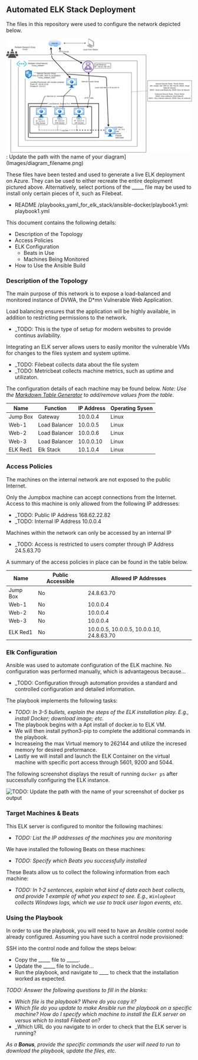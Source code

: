 ## Automated ELK Stack Deployment

The files in this repository were used to configure the network depicted below.

![Elk Stack Diagram](./Images/Diagrams/Elk/Elk_Stack_Diagram.png) : Update the path with the name of your diagram](Images/diagram_filename.png)

These files have been tested and used to generate a live ELK deployment on Azure. They can be used to either recreate the entire deployment pictured above. Alternatively, select portions of the _____ file may be used to install only certain pieces of it, such as Filebeat.

  - README /playbooks_yaml_for_elk_stack/ansible-docker/playbook1.yml: playbook1.yml

This document contains the following details:
- Description of the Topology
- Access Policies
- ELK Configuration
  - Beats in Use
  - Machines Being Monitored
- How to Use the Ansible Build


### Description of the Topology

The main purpose of this network is to expose a load-balanced and monitored instance of DVWA, the D*mn Vulnerable Web Application.

Load balancing ensures that the application will be highly available, in addition to restricting permissions to the network.
- _TODO: This is the type of setup for modern websites to provide continus avilability.

Integrating an ELK server allows users to easily monitor the vulnerable VMs for changes to the files system and system uptime.
- _TODO: Filebeat collects data about the file system
- _TODO: Metricbeat collects machine metrics, such as uptime and utilizaton.

The configuration details of each machine may be found below.
_Note: Use the [Markdown Table Generator](http://www.tablesgenerator.com/markdown_tables) to add/remove values from the table_.

| Name     | Function      | IP Address | Operating Sysen |
|----------|---------------|------------|-----------------|
| Jump Box | Gateway       | 10.0.0.4   | Linux           |
| Web-1    | Load Balancer | 10.0.0.5   | Linux           |
| Web-2    | Load Balancer | 10.0.0.6   | Linux           |
| Web-3    | Load Balancer | 10.0.0.10  | Linux           |
| ELK Red1 | Elk Stack     | 10.1.0.4   | Linux           |

### Access Policies

The machines on the internal network are not exposed to the public Internet. 

Only the Jumpbox machine can accept connections from the Internet. Access to this machine is only allowed from the following IP addresses:
- _TODO: Public IP Address 168.62.22.82
- _TODO: Internal IP Address 10.0.0.4

Machines within the network can only be accessed by an internal IP
- _TODO: Access is restricted to users compter through IP Address 24.5.63.70

A summary of the access policies in place can be found in the table below.

| Name     | Public Accessible | Allowed IP Addresses                      |
|----------|-------------------|-------------------------------------------|
| Jump Box | No                | 24.8.63.70                                |
| Web-1    | No                | 10.0.0.4                                  |
| Web-2    | No                | 10.0.0.4                                  |
| Web-3    | No                | 10.0.0.4                                  |
| ELK Red1 | No                | 10.0.0.5, 10.0.0.5, 10.0.0.10, 24.8.63.70 |

### Elk Configuration

Ansible was used to automate configuration of the ELK machine. No configuration was performed manually, which is advantageous because...
- _TODO: Configuration through automation provides a standard and controlled configuration and detailed information.

The playbook implements the following tasks:
- _TODO: In 3-5 bullets, explain the steps of the ELK installation play. E.g., install Docker; download image; etc._
- The playbook begins with a Apt install of docker.io to ELK VM.
- We will then install python3-pip to complete the additional commands in the playbook.
- Increaseing the max Virtual memory to 262144 and utilize the incresed memory for desired preformance.
- Lastly we will install and launch the ELK Container on the virtual machine with specific port access through 5601, 9200 and 5044.

The following screenshot displays the result of running `docker ps` after successfully configuring the ELK instance.

![TODO: Update the path with the name of your screenshot of docker ps output](.Images/elk_docker/docker_ps.png)

### Target Machines & Beats
This ELK server is configured to monitor the following machines:
- _TODO: List the IP addresses of the machines you are monitoring_

We have installed the following Beats on these machines:
- _TODO: Specify which Beats you successfully installed_

These Beats allow us to collect the following information from each machine:
- _TODO: In 1-2 sentences, explain what kind of data each beat collects, and provide 1 example of what you expect to see. E.g., `Winlogbeat` collects Windows logs, which we use to track user logon events, etc._

### Using the Playbook
In order to use the playbook, you will need to have an Ansible control node already configured. Assuming you have such a control node provisioned: 

SSH into the control node and follow the steps below:
- Copy the _____ file to _____.
- Update the _____ file to include...
- Run the playbook, and navigate to ____ to check that the installation worked as expected.

_TODO: Answer the following questions to fill in the blanks:_
- _Which file is the playbook? Where do you copy it?_
- _Which file do you update to make Ansible run the playbook on a specific machine? How do I specify which machine to install the ELK server on versus which to install Filebeat on?_
- _Which URL do you navigate to in order to check that the ELK server is running?

_As a **Bonus**, provide the specific commands the user will need to run to download the playbook, update the files, etc._